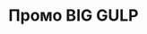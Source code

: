 ---
layout: archive_film
permalink: ua/archive/2021/extra-short/big-gulp-promo

title: Промо BIG GULP
director: Vitalii Nebelskyi
country: Україна
description: "Ми виграли міжнародний тендер від 7-Eleven та розробили 2 анімації для їхніх легендарних продуктів — SLURPEE та BIG GULP. Мета полягала в тому, щоб представити дизайни нових локально розроблених пакетів."
category: extra-short
image_folder: images/films/archive/2021/extra-short/big-gulp-promo
is_winner: false
submission_year: 2021
lang: ua
---